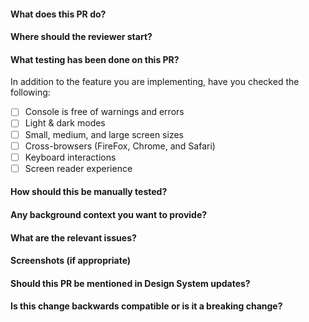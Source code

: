 <!--- Provide a general summary of the PR in the Title above -->

#### What does this PR do?

#### Where should the reviewer start?

#### What testing has been done on this PR?

In addition to the feature you are implementing, have you checked the following:
- [ ] Console is free of warnings and errors
- [ ] Light & dark modes
- [ ] Small, medium, and large screen sizes
- [ ] Cross-browsers (FireFox, Chrome, and Safari)
- [ ] Keyboard interactions
- [ ] Screen reader experience

#### How should this be manually tested?

#### Any background context you want to provide?

#### What are the relevant issues?

#### Screenshots (if appropriate)

#### Should this PR be mentioned in Design System updates?

#### Is this change backwards compatible or is it a breaking change?
